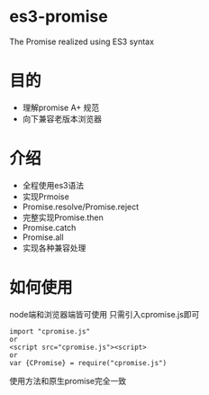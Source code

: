 # es3-promise
The Promise realized using ES3 syntax
# 目的
- 理解promise A+ 规范
- 向下兼容老版本浏览器
# 介绍
- 全程使用es3语法
- 实现Prmoise
- Promise.resolve/Promise.reject
- 完整实现Promise.then
- Promise.catch
- Promise.all
- 实现各种兼容处理
# 如何使用
node端和浏览器端皆可使用
只需引入cpromise.js即可

```
import "cpromise.js"
or 
<script src="cpromise.js"><script>
or
var {CPromise} = require("cpromise.js")
```
  

使用方法和原生promise完全一致
